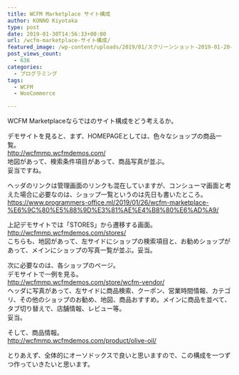 ```yaml
---
title: WCFM Marketplace サイト構成
author: KONNO Kiyotaka
type: post
date: 2019-01-30T14:56:33+00:00
url: /wcfm-marketplace-サイト構成/
featured_image: /wp-content/uploads/2019/01/スクリーンショット-2019-01-20-22.17.58.jpg
post_views_count:
  - 636
categories:
  - プログラミング
tags:
  - WCFM
  - WooCommerce

---
```

 

WCFM Marketplaceならではのサイト構成をどう考えるか。

デモサイトを見ると、まず、HOMEPAGEとしては、色々なショップの商品一覧。  
<a rel="noreferrer noopener" target="_blank" href="http://wcfmmp.wcfmdemos.com/">http://wcfmmp.wcfmdemos.com/</a>  
地図があって、検索条件項目があって、商品写真が並ぶ。  
妥当ですね。

ヘッダのリンクは管理画面のリンクも混在していますが、コンシューマ画面と考えた場合に必要なのは、ショップ一覧というのは先日も書いたところ。  
<a rel="noreferrer noopener" target="_blank" href="https://www.programmers-office.ml/2019/01/26/wcfm-marketplace-%E6%9C%80%E5%88%9D%E3%81%AE%E4%B8%80%E6%AD%A9/">https://www.programmers-office.ml/2019/01/26/wcfm-marketplace-%E6%9C%80%E5%88%9D%E3%81%AE%E4%B8%80%E6%AD%A9/</a>

上記デモサイトでは「STORES」から遷移する画面。  
<a rel="noreferrer noopener" target="_blank" href="http://wcfmmp.wcfmdemos.com/stores/">http://wcfmmp.wcfmdemos.com/stores/</a>  
こちらも、地図があって、左サイドにショップの検索項目と、お勧めショップがあって、メインにショップの写真一覧が並ぶ。妥当。

次に必要なのは、各ショップのページ。  
デモサイトで一例を見る。  
<a rel="noreferrer noopener" target="_blank" href="http://wcfmmp.wcfmdemos.com/store/wcfm-vendor/">http://wcfmmp.wcfmdemos.com/store/wcfm-vendor/</a>  
ヘッダに写真があって、左サイドに商品検索、クーポン、営業時間情報、カテゴリ、その他のショップのお勧め、地図、商品おすすめ。メインに商品を並べて、タブ切り替えで、店舗情報、レビュー等。  
妥当。

そして、商品情報。  
<a rel="noreferrer noopener" target="_blank" href="http://wcfmmp.wcfmdemos.com/product/olive-oil/">http://wcfmmp.wcfmdemos.com/product/olive-oil/</a>

とりあえず、全体的にオーソドックスで良いと思いますので、この構成を一つずつ作っていきたいと思います。